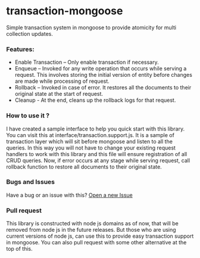 # transaction-mongoose

Simple transaction system in mongoose to provide atomicity for multi collection updates.

### Features:
* Enable Transaction – Only enable transaction if necessary.
* Enqueue – Invoked for any write operation that occurs while serving a request. This involves storing the initial version
            of entity before changes are made while processing of request.
* Rollback – Invoked in case of error. It restores all the documents to their original state at the start of request.
* Cleanup - At the end, cleans up the rollback logs for that request.

### How to use it ?
I have created a sample interface to help you quick start with this library. You can visit this at
interface/transaction.support.js. It is a sample of transaction layer which will sit before mongoose and listen to all the queries. 
In this way you will not have to change your existing request handlers to work with this library and this file will ensure registration of all CRUD queries.
Now, if error occurs at any stage while serving request, call rollback function to restore all documents to their original state.

### Bugs and Issues
Have a bug or an issue with this? [Open a new Issue](https://github.com/mkeshavgarg/transaction-mongoose/issues)

### Pull request
This library is constructed with node js domains as of now, that will be removed from node js in the future releases. But those who are using current versions of node js, can use this to provide easy transaction support in mongoose. You can also pull request with some other alternative at the top
of this.



